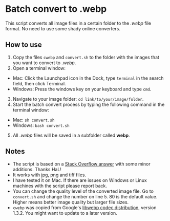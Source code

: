 # Batch convert to .webp
This script converts all image files in a certain folder to the *.webp* file format. No need to use some shady online converters.

## How to use
1. Copy the files `cwebp` and `convert.sh` to the folder with the images that you want to convert to *.webp*.
2. Open a terminal window:
- Mac: Click the Launchpad icon in the Dock, type `terminal` in the search field, then click Terminal.
- Windows: Press the windows key on your keyboard and type `cmd`.
3. Navigate to your image folder: `cd link/to/your/image/folder`.
4. Start the batch convert process by typing the following command in the terminal window:
- Mac: `sh convert.sh`
- Windows: `bash convert.sh`
5. All *.webp* files will be saved in a subfolder called **webp**.

## Notes
- The script is based on a [Stack Overflow answer](https://stackoverflow.com/a/26565210/5263954) with some minor additions. Thanks HaL!
- It works with jpg, png and tiff files.
- I have tested it on Mac. If there are issues on Windows or Linux machines with the script please report back.
- You can change the quality level of the converted image file. Go to `convert.sh` and change the number on line 5. 80 is the default value. Higher means better image quality but larger file sizes.
- `cwebp` was copied from Google's [libwebp codec distribution](https://storage.googleapis.com/downloads.webmproject.org/releases/webp/index.html), version 1.3.2. You might want to update to a later version.